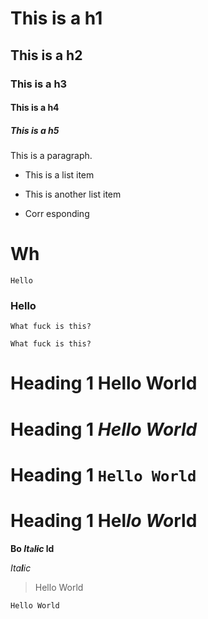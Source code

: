 

# This is a h1

## This is a h2
### This is a h3

   #### This is a h4

##### This is a h5

This is a paragraph.

- This is a list item

- This is another list item

- Corr
            esponding

# Wh




    Hello

### Hello

    What fuck is this?

    What fuck is this?

# Heading 1 **Hello World**
# Heading 1 *Hello World*
# Heading 1 `Hello World`
# Heading 1 **Hel*lo Wo*rld**

**Bo _It`a`l~~i~~c_ ld**

_Ita**l**ic_

> Hello World

    Hello World